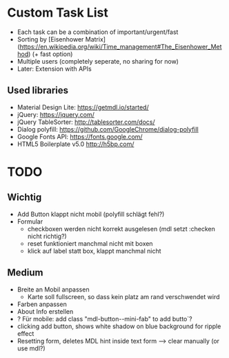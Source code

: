 # Custom Task List
* Each task can be a combination of important/urgent/fast
* Sorting by [Eisenhower Matrix] (https://en.wikipedia.org/wiki/Time_management#The_Eisenhower_Method) (+ fast option)
* Multiple users (completely seperate, no sharing for now)
* Later: Extension with APIs

## Used libraries
* Material Design Lite: https://getmdl.io/started/
* jQuery: https://jquery.com/
* jQuery TableSorter: http://tablesorter.com/docs/
* Dialog polyfill: https://github.com/GoogleChrome/dialog-polyfill
* Google Fonts API: https://fonts.google.com/
* HTML5 Boilerplate v5.0 http://h5bp.com/ 

# TODO 

## Wichtig
* Add Button klappt nicht mobil (polyfill schlägt fehl?)
* Formular
   * checkboxen werden nicht korrekt ausgelesen (mdl setzt :checken nicht richtig?)
   * reset funktioniert manchmal nicht mit boxen
   * klick auf label statt box, klappt manchmal nicht

## Medium
* Breite an Mobil anpassen
   * Karte soll fullscreen, so dass kein platz am rand verschwendet wird
* Farben anpassen
* About Info erstellen
* ? Für mobile: add class "mdl-button--mini-fab" to add butto`?
* clicking add button, shows white shadow on blue background for ripple effect
* Resetting form, deletes MDL hint inside text form --> clear manually (or use mdl?)